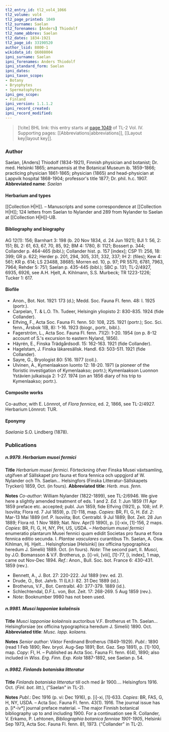 ```yaml
---
tl2_entry_id: tl2_vol4_1066
tl2_volume: vol4
tl2_page_printed: 1049
tl2_surname: Saelan
tl2_forenames: [Anders] Thiodolf
tl2_name_abbrev: Saelan
tl2_dates: 1834-1921
tl2_page_id: 33190520
author_lsid: 8800-1
wikidata_id: Q6088004
ipni_surname: Saelan
ipni_forenames: Anders Thiodolf
ipni_standard_form: Saelan
ipni_dates: 
ipni_taxon_scope: 
- Botany
- Bryophytes
- Spermatophytes
ipni_geo_scope: 
- Finland
ipni_version: 1.1.1.2
ipni_record_created: 
ipni_record_modified:
---
```



> [!cite] BHL link: this entry starts at [page 1049](https://www.biodiversitylibrary.org/page/33190520) of TL-2 Vol. IV.
> Supporting pages: [[Abbreviations|abbreviations]], [[Layout key|layout key]].

### Author

Saelan, \[Anders\] Thiodolf (1834-1921), Finnish physician and botanist; Dr. med. Helsinki 1865; amanuensis at the Botanical Museum ib. 1859-1866; practicing physician 1861-1865; physician (1865) and head-physician at Lappvik hospital 1868-1904; professor's title 1877; Dr. phil. h.c. 1907. 
**Abbreviated name**: *Saelan*

#### Herbarium and types

[[Collection H|H]]. – Manuscripts and some correspondence at [[Collection H|H]]; 124 letters from Saelan to Nylander and 289 from Nylander to Saelan at [[Collection H|H]]-UB.

#### Bibliography and biography

AG 12(1): 156; Barnhart 3: 198 (b. 20 Nov 1834, d. 24 Jun 1921); BJI 1: 56, 2: 151; BL 2: 61, 63, 67, 70, 85, 92; BM 4: 1780, 8: 1121; Bossert p. 344; Collander p. 464-465 (bibl.); Collander hist. p. 157 \[index\]; CSP 11: 256, 18: 399; GR p. 622; Herder p. 201, 294, 305, 331, 332, 337; IH 2: (files); Kew 4: 561; KR p. 614; LS 23488, 38685; Morren ed. 10, p. 97; PR 5570, 6781, 7963, 7964; Rehder 5: 751; Saelan p. 435-445 (bibl.); SBC p. 131; TL-2/4927, 6935, 6926, see A.H. Hjelt, A. Kihlmann, S.S. Murbeck; TR 1223-1226; Tucker 1: 617.

#### Biofile

- Anon., Bot. Not. 1921: 173 (d.); Medd. Soc. Fauna Fl. fenn. 48: I. 1925 (portr.).
- Carpelan, T. & L.O. Th. Tudeer, Helsingin yliopisto 2: 830-835. 1924 (fide Collander).
- Elfving, F., Acta Soc. Fauna Fl. fenn. 50: 108, 225. 1921 (portr.); Soc. Sci. fenn., Årsbok 1(B, 8): 1-16. 1923 (biogr., portr., bibl.).
- Fagerström, L., Acta Soc. Fauna Fl. fenn. 71(2): 1-20. 1954 (on p. 8-12 account of S.'s excursion to eastern Nyland, 1856).
- Häyrén, E., Finska Trädgårdsodl. 15: 162-163. 1921 (fide Collander).
- Hagelstam, J. Finska läkaresällsk. Handl. 63: 503-511. 1921 (fide Collander).
- Sayre, G., Bryologist 80: 516. 1977 (coll.).
- Ulvinen, A., Kymenlaakson luonto 12: 18-20. 1971 (a pioneer of the floristic investigation of Kymenlaakso; portr.); Kymenlaakson Luonnon Ystävien julkaisuja 2: 1-27. 1974 (on an 1856 diary of his trip to Kymenlaakso; portr.).

#### Composite works

Co-author, with E. Lönnrot, of *Flora fennica*, ed. 2, 1866, see TL-2/4927. Herbarium Lönnrot: TUR.

#### Eponymy

*Saelania* S.O. Lindberg (1878).

### Publications

##### n.9979. Herbarium musei fermici

**Title**
*Herbarium musei fermici*. Förteckning öfver Finska Musei växtsamling, utgifven af Sällskapet pro fauna et flora fennica och uppgjord af W. Nylander och Th. Saelan... Helsingfors (Finska Litteratur-Sällskapets Tryckeri) 1859, Oct. (in fours).
**Abbreviated title**: *Herb. mus. fenn.*

**Notes**
*Co-author*: William Nylander (1822-1899), see TL-2/6946. We give here a slightly amended treatment of eds. 1 and 2.
*Ed. 1*: Jun 1859 (11 Apr 1859 preface etc. accepted; publ. Jun 1859, fide Elfving (1921), p. 108; inf. P. Isoviita; Flora rd. 7 Jul 1859), p. \[1\]-118, map. *Copies*: BR, FI, G, H.
*Ed. 2*: Mar-13 Mai 1889 (inf. P. Isoviita; Bot. Centralbl. 9 Jul 1889; Bot. Zeit. 28 Jun 1889; Flora rd. 1 Nov 1889; Nat. Nov. Apr(1) 1890), p. \[i\]-xix, \[1\]-156, 2 maps.
*Copies*: BR, FI, G, H, NY, PH, US, USDA. – *Herbarium musei fermici* enumeratio plantarum Musei fennici quam edidit Societas pro fauna et flora fennica editio secunda. I. *Plantae vasculares* curantibus Th. Saelan, A. Osw. Kihlman, Hj. Hjelt... Helsingforsiae \[Helsinki\] (ex officina typographica heredum J. Simelii) 1889. Oct. (in fours). *Note*: The second part, II. *Musci*, by J.O. Bomansson & V.F. Brotherus, p. \[i\]-vii, \[viii\], \[1\]-77, \[i, index\], 1 map, came out Nov-Dec 1894.
*Ref*.: Anon., Bull. Soc. bot. France 6: 430-431. 1859 (rev.).
- Bennett, A., J. Bot. 27: 220-222. Jul 1889 (rev. ed. 2).
- Drude, O., Bot. Jahrb. 11 (Lit.): 82. 31 Dec 1889 (id.).
- Brotherus, V.F., Bot. Centralbl. 40: 377-379. 1889 (id.).
- Schlechtendal, D.F.L. von, Bot. Zeit. 17: 268-269. 5 Aug 1859 (rev.).
- *Note*: Booknumber 9980 has not been used.

##### n.9981. Musci lapponiae kolaënsis

**Title**
*Musci lapponiae kolaënsis* auctoribus V.F. Brotherus et Th. Saelan... Helsingforsiae (ex officina typographica heredum J. Simelii) 1890. Oct.
**Abbreviated title**: *Musc. lapp. kolaens.*

**Notes**
*Senior author*: Viktor Ferdinand Brotherus (1849-1929).
*Publ*.: 1890 (read 1 Feb 1890; Rev. bryol. Aug-Sep 1891; Bot. Gaz. Sep 1891), p. \[1\]-100, map. *Copy*: FI, H. – Published as Acta Soc. Fauna Fl. fenn. 6(4), 1890; also included in *Wiss. Erg. Finn. Exp. Kola* 1887-1892, see Saelan p. 54.

##### n.9982. Finlands botaniska litteratur

**Title**
*Finlands botaniska litteratur* till och med år 1900.... Helsingfors 1916. Oct. (*Finl. bot. litt.*), ("Saelan" in TL-2).

**Notes**
*Publ*.: Dec 1916 (p. vi: Dec 1916), p. \[i\]-xi, \[1\]-633. *Copies*: BR, FAS, G, H, NY, USDA.
– Acta Soc. Fauna Fl. fenn. 43(1). 1916. The journal issue has p. \[i\*-iv\*\] journal preface material. – The major Finnish botanical bibliography up to and including 1900.
For a continuation see R. Collander, V. Erkamo, P. Lehtonen, *Bibliographia botanica fenniae 1901-1905*, Helsinki Sep 1973, Acta Soc. Fauna Fl. fenn. 81, 1973. ("Collander" in TL-2).

